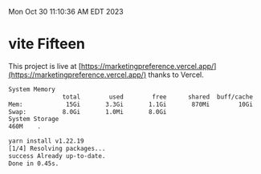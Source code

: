 Mon Oct 30 11:10:36 AM EDT 2023

# vite Fifteen


This project is live at [https://marketingpreference.vercel.app/](https://marketingpreference.vercel.app/) thanks to Vercel.

```bash
System Memory
               total        used        free      shared  buff/cache   available
Mem:            15Gi       3.3Gi       1.1Gi       870Mi        10Gi        10Gi
Swap:          8.0Gi       1.0Mi       8.0Gi
System Storage
460M	.
```
```bash
yarn install v1.22.19
[1/4] Resolving packages...
success Already up-to-date.
Done in 0.45s.
```
```bash
